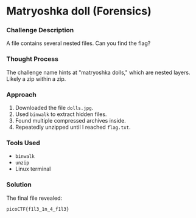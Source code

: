 # Matryoshka doll (Forensics)

### Challenge Description
A file contains several nested files. Can you find the flag?

### Thought Process
The challenge name hints at "matryoshka dolls," which are nested layers. Likely a zip within a zip.

### Approach
1. Downloaded the file `dolls.jpg`.
2. Used `binwalk` to extract hidden files.
3. Found multiple compressed archives inside.
4. Repeatedly unzipped until I reached `flag.txt`.

### Tools Used
- `binwalk`
- `unzip`
- Linux terminal

### Solution
The final file revealed:
```
picoCTF{f1l3_1n_4_f1l3}
```

